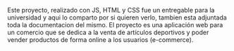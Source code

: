 Este proyecto, realizado con JS, HTML y CSS fue un entregable para la universidad y aqui lo comparto por si quieren verlo, tambien esta adjuntada toda la documentacion del mismo. El proyecto es una aplicación web para un comercio que se dedica a la venta de artículos deportivos y poder vender productos de forma online a los usuarios (e-commerce).
